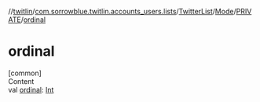 //[twitlin](../../../../index.md)/[com.sorrowblue.twitlin.accounts_users.lists](../../../index.md)/[TwitterList](../../index.md)/[Mode](../index.md)/[PRIVATE](index.md)/[ordinal](ordinal.md)



# ordinal  
[common]  
Content  
val [ordinal](ordinal.md): [Int](https://kotlinlang.org/api/latest/jvm/stdlib/kotlin/-int/index.html)  



